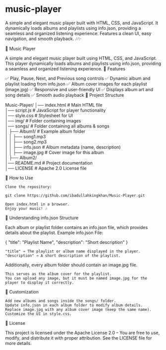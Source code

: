 # music-player
A simple and elegant music player built with HTML, CSS, and JavaScript. It dynamically loads albums and playlists using info.json, providing a seamless and organized listening experience. Features a clean UI, easy navigation, and smooth playback. 🎶✨

🎵 Music Player

A simple and elegant music player built using HTML, CSS, and JavaScript. This player dynamically loads albums and playlists using info.json, providing a seamless and organized listening experience.
🚀 Features

✅ Play, Pause, Next, and Previous song controls
✅ Dynamic album and playlist loading from info.json
✅ Album cover images for each playlist (image.jpg)
✅ Responsive and user-friendly UI
✅ Displays album art and song details
✅ Smooth audio playback
📂 Project Structure

Music-Player/
│── index.html         # Main HTML file  
│── script.js          # JavaScript for player functionality  
│── style.css          # Stylesheet for UI  
│── img/               # Folder containing images  
│── songs/             # Folder containing all albums & songs  
│   ├── Album1/        # Example album folder  
│   │   ├── song1.mp3  
│   │   ├── song2.mp3  
│   │   ├── info.json  # Album metadata (name, description)  
│   │   ├── image.jpg  # Cover image for this album  
│   ├── Album2/  
│── README.md          # Project documentation  
│── LICENSE            # Apache 2.0 License file  

📜 How to Use

    Clone the repository:

    git clone https://github.com/ibadullahkingkhan/Music-Player.git

    Open index.html in a browser.
    Enjoy your music! 🎶

🔧 Understanding info.json Structure

Each album or playlist folder contains an info.json file, which provides details about the playlist.
Example info.json File:

{
    "title": "Playlist Name",
    "description": "Short description"
}

    "title" → The playlist or album name displayed in the player.
    "description" → A short description of the playlist.

Additionally, every album folder should contain an image.jpg file.

    This serves as the album cover for the playlist.
    You can upload any image, but it must be named image.jpg for the player to display it correctly.

🔧 Customization

    Add new albums and songs inside the songs/ folder.
    Update info.json in each album folder to modify album details.
    Replace image.jpg with any album cover image (keep the same name).
    Customize the UI in style.css.

📜 License

This project is licensed under the Apache License 2.0 – You are free to use, modify, and distribute it with proper attribution. See the LICENSE file for more details.
